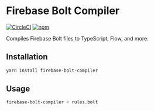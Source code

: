 # Firebase Bolt Compiler

[![CircleCI](https://circleci.com/gh/wcandillon/firebase-bolt-compiler.svg?style=svg)](https://circleci.com/gh/wcandillon/firebase-bolt-compiler)
[![npm](https://img.shields.io/npm/v/firebase-bolt-compiler.svg)](https://www.npmjs.com/package/firebase-bolt-compiler)

Compiles Firebase Bolt files to TypeScript, Flow, and more.

## Installation

```bash
yarn install firebase-bolt-compiler
```

## Usage

```bash
firebase-bolt-compiler < rules.bolt
```

